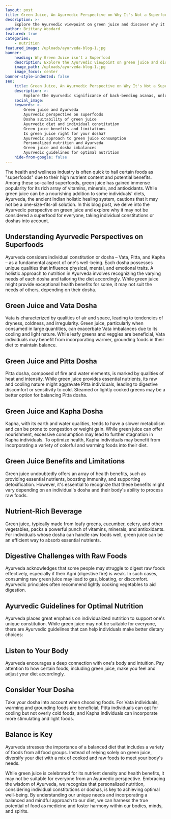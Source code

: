 ```yaml
---
layout: post
title: Green Juice, An Ayurvedic Perspective on Why It's Not a Superfood for Everyone
description: >-
    Explore the Ayurvedic viewpoint on green juice and discover why it may not be suitable for everyone's constitution and well-being.
author: Brittany Woodard
featured: true
categories:
    - nutrition
featured_image: /uploads/ayurveda-blog-1.jpg
banner:
    heading: Why Green Juice isn't a Superfood
    description: Explore the Ayurvedic viewpoint on green juice and discover why it may not be suitable for everyone's constitution and well-being.
    image_path: /uploads/ayurveda-blog-1.jpg
    image_focus: center
banner-style-indented: false
seo:
    title: Green Juice, An Ayurvedic Perspective on Why It's Not a Superfood for Everyone
    description: >-
        Explore the Ayurvedic significance of back-bending asanas, unlocking vitality and spinal health through yoga's ancient wisdom.
    social_image:
    keywords: >-
        Green juice and Ayurveda
        Ayurvedic perspective on superfoods
        Dosha suitability of green juice
        Ayurvedic diet and individual constitution
        Green juice benefits and limitations
        Is green juice right for your dosha?
        Ayurvedic approach to green juice consumption
        Personalized nutrition and Ayurveda
        Green juice and dosha imbalances
        Ayurvedic guidelines for optimal nutrition
    hide-from-google: false
---
```


The health and wellness industry is often quick to hail certain foods as "superfoods" due to their high nutrient content and potential benefits. Among these so-called superfoods, green juice has gained immense popularity for its rich array of vitamins, minerals, and antioxidants. While green juice can be a nourishing addition to some individuals' diets, Ayurveda, the ancient Indian holistic healing system, cautions that it may not be a one-size-fits-all solution. In this blog post, we delve into the Ayurvedic perspective on green juice and explore why it may not be considered a superfood for everyone, taking individual constitutions or doshas into account.

## Understanding Ayurvedic Perspectives on Superfoods

Ayurveda considers individual constitution or dosha – Vata, Pitta, and Kapha – as a fundamental aspect of one's well-being. Each dosha possesses unique qualities that influence physical, mental, and emotional traits. A holistic approach to nutrition in Ayurveda involves recognizing the varying needs of each dosha and tailoring the diet accordingly. While green juice might provide exceptional health benefits for some, it may not suit the needs of others, depending on their dosha.

## Green Juice and Vata Dosha

Vata is characterized by qualities of air and space, leading to tendencies of dryness, coldness, and irregularity. Green juice, particularly when consumed in large quantities, can exacerbate Vata imbalances due to its cooling and light nature. While leafy greens and veggies are beneficial, Vata individuals may benefit from incorporating warmer, grounding foods in their diet to maintain balance.

## Green Juice and Pitta Dosha

Pitta dosha, composed of fire and water elements, is marked by qualities of heat and intensity. While green juice provides essential nutrients, its raw and cooling nature might aggravate Pitta individuals, leading to digestive discomfort or sensitivity to cold. Steamed or lightly cooked greens may be a better option for balancing Pitta dosha.

## Green Juice and Kapha Dosha

Kapha, with its earth and water qualities, tends to have a slower metabolism and can be prone to congestion or weight gain. While green juice can offer nourishment, excessive consumption may lead to further stagnation in Kapha individuals. To optimize health, Kapha individuals may benefit from incorporating a variety of colorful and warming foods into their diet.

## Green Juice Benefits and Limitations

Green juice undoubtedly offers an array of health benefits, such as providing essential nutrients, boosting immunity, and supporting detoxification. However, it's essential to recognize that these benefits might vary depending on an individual's dosha and their body's ability to process raw foods.

## Nutrient-Rich Beverage

Green juice, typically made from leafy greens, cucumber, celery, and other vegetables, packs a powerful punch of vitamins, minerals, and antioxidants. For individuals whose dosha can handle raw foods well, green juice can be an efficient way to absorb essential nutrients.

## Digestive Challenges with Raw Foods

Ayurveda acknowledges that some people may struggle to digest raw foods effectively, especially if their Agni (digestive fire) is weak. In such cases, consuming raw green juice may lead to gas, bloating, or discomfort. Ayurvedic principles often recommend lightly cooking vegetables to aid digestion.

## Ayurvedic Guidelines for Optimal Nutrition

Ayurveda places great emphasis on individualized nutrition to support one's unique constitution. While green juice may not be suitable for everyone, there are Ayurvedic guidelines that can help individuals make better dietary choices:

## Listen to Your Body

Ayurveda encourages a deep connection with one's body and intuition. Pay attention to how certain foods, including green juice, make you feel and adjust your diet accordingly.

## Consider Your Dosha

Take your dosha into account when choosing foods. For Vata individuals, warming and grounding foods are beneficial; Pitta individuals can opt for cooling but not overly cold foods, and Kapha individuals can incorporate more stimulating and light foods.

## Balance is Key

Ayurveda stresses the importance of a balanced diet that includes a variety of foods from all food groups. Instead of relying solely on green juice, diversify your diet with a mix of cooked and raw foods to meet your body's needs.

While green juice is celebrated for its nutrient density and health benefits, it may not be suitable for everyone from an Ayurvedic perspective. Embracing the wisdom of Ayurveda, we recognize that personalized nutrition, considering individual constitutions or doshas, is key to achieving optimal well-being. By understanding our unique needs and incorporating a balanced and mindful approach to our diet, we can harness the true potential of food as medicine and foster harmony within our bodies, minds, and spirits.